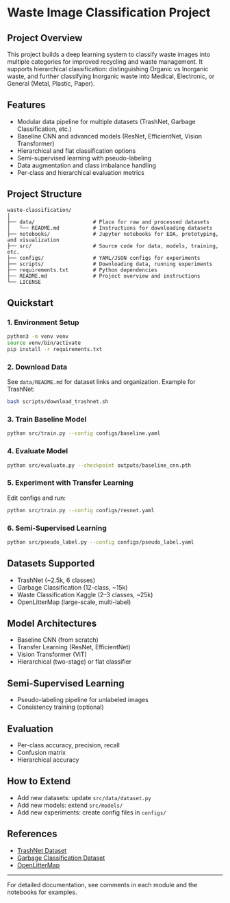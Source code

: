 # Waste Image Classification Project

## Project Overview
This project builds a deep learning system to classify waste images into multiple categories for improved recycling and waste management. It supports hierarchical classification: distinguishing Organic vs Inorganic waste, and further classifying Inorganic waste into Medical, Electronic, or General (Metal, Plastic, Paper).

## Features
- Modular data pipeline for multiple datasets (TrashNet, Garbage Classification, etc.)
- Baseline CNN and advanced models (ResNet, EfficientNet, Vision Transformer)
- Hierarchical and flat classification options
- Semi-supervised learning with pseudo-labeling
- Data augmentation and class imbalance handling
- Per-class and hierarchical evaluation metrics

## Project Structure
```
waste-classification/
│
├── data/                   # Place for raw and processed datasets
│   └── README.md           # Instructions for downloading datasets
├── notebooks/              # Jupyter notebooks for EDA, prototyping, and visualization
├── src/                    # Source code for data, models, training, etc.
├── configs/                # YAML/JSON configs for experiments
├── scripts/                # Downloading data, running experiments
├── requirements.txt        # Python dependencies
├── README.md               # Project overview and instructions
└── LICENSE
```

## Quickstart

### 1. Environment Setup
```bash
python3 -m venv venv
source venv/bin/activate
pip install -r requirements.txt
```

### 2. Download Data
See `data/README.md` for dataset links and organization. Example for TrashNet:
```bash
bash scripts/download_trashnet.sh
```

### 3. Train Baseline Model
```bash
python src/train.py --config configs/baseline.yaml
```

### 4. Evaluate Model
```bash
python src/evaluate.py --checkpoint outputs/baseline_cnn.pth
```

### 5. Experiment with Transfer Learning
Edit configs and run:
```bash
python src/train.py --config configs/resnet.yaml
```

### 6. Semi-Supervised Learning
```bash
python src/pseudo_label.py --config configs/pseudo_label.yaml
```

## Datasets Supported
- TrashNet (~2.5k, 6 classes)
- Garbage Classification (12-class, ~15k)
- Waste Classification Kaggle (2–3 classes, ~25k)
- OpenLitterMap (large-scale, multi-label)

## Model Architectures
- Baseline CNN (from scratch)
- Transfer Learning (ResNet, EfficientNet)
- Vision Transformer (ViT)
- Hierarchical (two-stage) or flat classifier

## Semi-Supervised Learning
- Pseudo-labeling pipeline for unlabeled images
- Consistency training (optional)

## Evaluation
- Per-class accuracy, precision, recall
- Confusion matrix
- Hierarchical accuracy

## How to Extend
- Add new datasets: update `src/data/dataset.py`
- Add new models: extend `src/models/`
- Add new experiments: create config files in `configs/`

## References
- [TrashNet Dataset](https://github.com/GaryThung/trashnet)
- [Garbage Classification Dataset](https://paperswithcode.com/dataset/garbage-classification-dataset)
- [OpenLitterMap](https://openlittermap.com/)

---

For detailed documentation, see comments in each module and the notebooks for examples.

